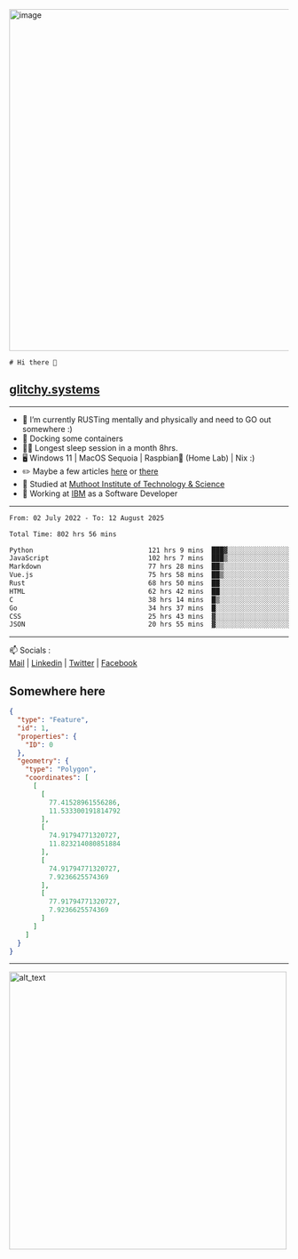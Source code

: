 <img width="1843" height="615" alt="image" src="https://github.com/user-attachments/assets/37f86ab4-585d-4761-a78c-e89840333af4" />


```
# Hi there 👋
```
## [glitchy.systems](https://glitchy.systems)
---

- 🌱 I’m currently RUSTing mentally and physically and need to GO out somewhere :)
- 🐋 Docking some containers
- 😶‍🌫️ Longest sleep session in a month 8hrs.
- 🖥️ Windows 11 | MacOS Sequoia | Raspbian🥧 (Home Lab) | Nix :)
- ✏️ Maybe a few articles [here](https://medium.com/@advaithnarayanan8) or [there](https://medium.com/@advaithnarayanan8)
- 📑 Studied at [Muthoot Institute of Technology & Science](https://mgmits.ac.in/)
- 🥼 Working at [IBM](https://ibm.com) as a Software Developer



---

<!--START_SECTION:waka-->

```txt
From: 02 July 2022 - To: 12 August 2025

Total Time: 802 hrs 56 mins

Python                             121 hrs 9 mins  ███▓░░░░░░░░░░░░░░░░░░░░░   15.09 %
JavaScript                         102 hrs 7 mins  ███▒░░░░░░░░░░░░░░░░░░░░░   12.72 %
Markdown                           77 hrs 28 mins  ██▒░░░░░░░░░░░░░░░░░░░░░░   09.65 %
Vue.js                             75 hrs 58 mins  ██▒░░░░░░░░░░░░░░░░░░░░░░   09.46 %
Rust                               68 hrs 50 mins  ██░░░░░░░░░░░░░░░░░░░░░░░   08.57 %
HTML                               62 hrs 42 mins  ██░░░░░░░░░░░░░░░░░░░░░░░   07.81 %
C                                  38 hrs 14 mins  █▒░░░░░░░░░░░░░░░░░░░░░░░   04.76 %
Go                                 34 hrs 37 mins  █░░░░░░░░░░░░░░░░░░░░░░░░   04.31 %
CSS                                25 hrs 43 mins  ▓░░░░░░░░░░░░░░░░░░░░░░░░   03.20 %
JSON                               20 hrs 55 mins  ▓░░░░░░░░░░░░░░░░░░░░░░░░   02.61 %
```

<!--END_SECTION:waka-->

---

📫 Socials :<br>
[Mail](mailto:advaith@glitchy.systems) | [Linkedin](https://www.linkedin.com/in/glitchy/) | [Twitter](https://twitter.com/advaithnarayan) | [Facebook](https://screenmessage.com/qinq)

## Somewhere here

```geojson
{
  "type": "Feature",
  "id": 1,
  "properties": {
    "ID": 0
  },
  "geometry": {
    "type": "Polygon",
    "coordinates": [
      [
        [
          77.41528961556286,
          11.533300191814792
        ],
        [
          74.91794771320727,
          11.823214080851884
        ],
        [
          74.91794771320727,
          7.9236625574369
        ],
        [
          77.91794771320727,
          7.9236625574369
        ]
      ]
    ]
  }
}
```


--- 
[<img alt="alt_text" width="500px" src="https://valid.x86.fr/cache/banner/xv24bv-6.png" />](https://valid.x86.fr/xv24bv)


